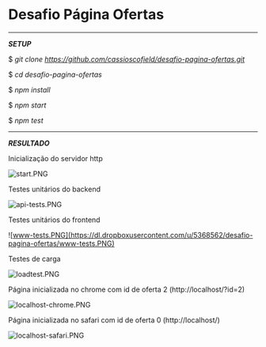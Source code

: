 # Desafio Página Ofertas

----------------------------------------------------------------------

***SETUP***

$ *git clone https://github.com/cassioscofield/desafio-pagina-ofertas.git*

$ *cd desafio-pagina-ofertas*

$ *npm install*

$ *npm start*

$ *npm test*

----------------------------------------------------------------------

***RESULTADO***

Inicialização do servidor http

![start.PNG](https://dl.dropboxusercontent.com/u/5368562/desafio-pagina-ofertas/start.PNG)

Testes unitários do backend

![api-tests.PNG](https://dl.dropboxusercontent.com/u/5368562/desafio-pagina-ofertas/api-tests.PNG)

Testes unitários do frontend

![www-tests.PNG](https://dl.dropboxusercontent.com/u/5368562/desafio-pagina-ofertas/www-tests.PNG)

Testes de carga

![loadtest.PNG](https://dl.dropboxusercontent.com/u/5368562/desafio-pagina-ofertas/loadtest.PNG)

Página inicializada no chrome com id de oferta 2 (http://localhost/?id=2)

![localhost-chrome.PNG](https://dl.dropboxusercontent.com/u/5368562/desafio-pagina-ofertas/localhost-chrome.PNG)

Página inicializada no safari com id de oferta 0 (http://localhost/)

![localhost-safari.PNG](https://dl.dropboxusercontent.com/u/5368562/desafio-pagina-ofertas/localhost-safari.PNG)
